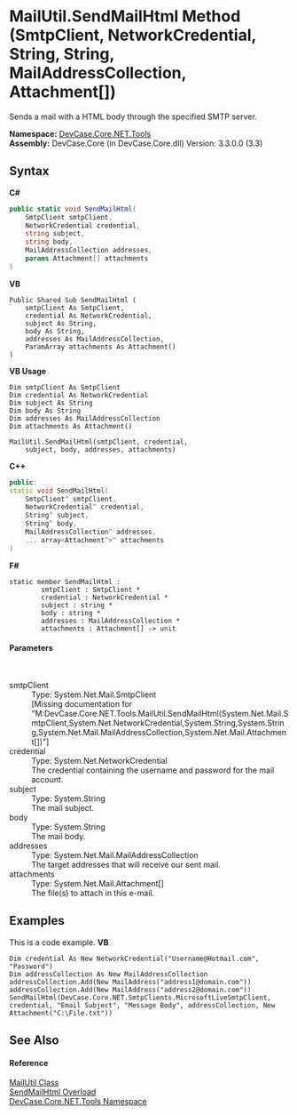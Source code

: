 # MailUtil.SendMailHtml Method (SmtpClient, NetworkCredential, String, String, MailAddressCollection, Attachment[])
 

Sends a mail with a HTML body through the specified SMTP server.

**Namespace:**&nbsp;<a href="N_DevCase_Core_NET_Tools">DevCase.Core.NET.Tools</a><br />**Assembly:**&nbsp;DevCase.Core (in DevCase.Core.dll) Version: 3.3.0.0 (3.3)

## Syntax

**C#**<br />
``` C#
public static void SendMailHtml(
	SmtpClient smtpClient,
	NetworkCredential credential,
	string subject,
	string body,
	MailAddressCollection addresses,
	params Attachment[] attachments
)
```

**VB**<br />
``` VB
Public Shared Sub SendMailHtml ( 
	smtpClient As SmtpClient,
	credential As NetworkCredential,
	subject As String,
	body As String,
	addresses As MailAddressCollection,
	ParamArray attachments As Attachment()
)
```

**VB Usage**<br />
``` VB Usage
Dim smtpClient As SmtpClient
Dim credential As NetworkCredential
Dim subject As String
Dim body As String
Dim addresses As MailAddressCollection
Dim attachments As Attachment()

MailUtil.SendMailHtml(smtpClient, credential, 
	subject, body, addresses, attachments)
```

**C++**<br />
``` C++
public:
static void SendMailHtml(
	SmtpClient^ smtpClient, 
	NetworkCredential^ credential, 
	String^ subject, 
	String^ body, 
	MailAddressCollection^ addresses, 
	... array<Attachment^>^ attachments
)
```

**F#**<br />
``` F#
static member SendMailHtml : 
        smtpClient : SmtpClient * 
        credential : NetworkCredential * 
        subject : string * 
        body : string * 
        addresses : MailAddressCollection * 
        attachments : Attachment[] -> unit 

```


#### Parameters
&nbsp;<dl><dt>smtpClient</dt><dd>Type: System.Net.Mail.SmtpClient<br />\[Missing <param name="smtpClient"/> documentation for "M:DevCase.Core.NET.Tools.MailUtil.SendMailHtml(System.Net.Mail.SmtpClient,System.Net.NetworkCredential,System.String,System.String,System.Net.Mail.MailAddressCollection,System.Net.Mail.Attachment[])"\]</dd><dt>credential</dt><dd>Type: System.Net.NetworkCredential<br />The credential containing the username and password for the mail account.</dd><dt>subject</dt><dd>Type: System.String<br />The mail subject.</dd><dt>body</dt><dd>Type: System.String<br />The mail body.</dd><dt>addresses</dt><dd>Type: System.Net.Mail.MailAddressCollection<br />The target addresses that will receive our sent mail.</dd><dt>attachments</dt><dd>Type: System.Net.Mail.Attachment[]<br />The file(s) to attach in this e-mail.</dd></dl>

## Examples
This is a code example. 
**VB**<br />
``` VB
Dim credential As New NetworkCredential("Username@Hotmail.com", "Password")
Dim addressCollection As New MailAddressCollection 
addressCollection.Add(New MailAddress("address1@domain.com"))
addressCollection.Add(New MailAddress("address2@domain.com"))
SendMailHtml(DevCase.Core.NET.SmtpClients.MicrosoftLiveSmtpClient, credential, "Email Subject", "Message Body", addressCollection, New Attachment("C:\File.txt"))
```


## See Also


#### Reference
<a href="T_DevCase_Core_NET_Tools_MailUtil">MailUtil Class</a><br /><a href="Overload_DevCase_Core_NET_Tools_MailUtil_SendMailHtml">SendMailHtml Overload</a><br /><a href="N_DevCase_Core_NET_Tools">DevCase.Core.NET.Tools Namespace</a><br />